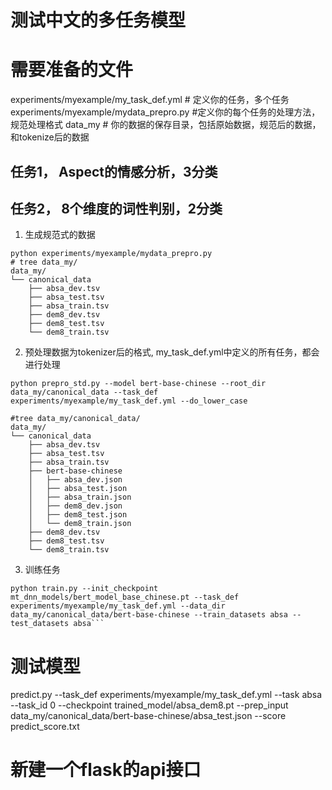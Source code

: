 # 测试中文的多任务模型

# 需要准备的文件
experiments/myexample/my_task_def.yml  # 定义你的任务，多个任务
experiments/myexample/mydata_prepro.py  #定义你的每个任务的处理方法，规范处理格式
data_my   # 你的数据的保存目录，包括原始数据，规范后的数据，和tokenize后的数据

## 任务1， Aspect的情感分析，3分类
## 任务2， 8个维度的词性判别，2分类

1. 生成规范式的数据
```buildoutcfg
python experiments/myexample/mydata_prepro.py
# tree data_my/
data_my/
└── canonical_data
    ├── absa_dev.tsv
    ├── absa_test.tsv
    ├── absa_train.tsv
    ├── dem8_dev.tsv
    ├── dem8_test.tsv
    └── dem8_train.tsv
```
2. 预处理数据为tokenizer后的格式, my_task_def.yml中定义的所有任务，都会进行处理
```buildoutcfg
python prepro_std.py --model bert-base-chinese --root_dir data_my/canonical_data --task_def experiments/myexample/my_task_def.yml --do_lower_case

#tree data_my/canonical_data/
data_my/
└── canonical_data
    ├── absa_dev.tsv
    ├── absa_test.tsv
    ├── absa_train.tsv
    ├── bert-base-chinese
    │   ├── absa_dev.json
    │   ├── absa_test.json
    │   ├── absa_train.json
    │   ├── dem8_dev.json
    │   ├── dem8_test.json
    │   └── dem8_train.json
    ├── dem8_dev.tsv
    ├── dem8_test.tsv
    └── dem8_train.tsv
```
3. 训练任务
```buildoutcfg
python train.py --init_checkpoint mt_dnn_models/bert_model_base_chinese.pt --task_def experiments/myexample/my_task_def.yml --data_dir data_my/canonical_data/bert-base-chinese --train_datasets absa --test_datasets absa```
```

# 测试模型
predict.py --task_def experiments/myexample/my_task_def.yml --task absa --task_id 0 --checkpoint trained_model/absa_dem8.pt --prep_input data_my/canonical_data/bert-base-chinese/absa_test.json --score predict_score.txt


# 新建一个flask的api接口